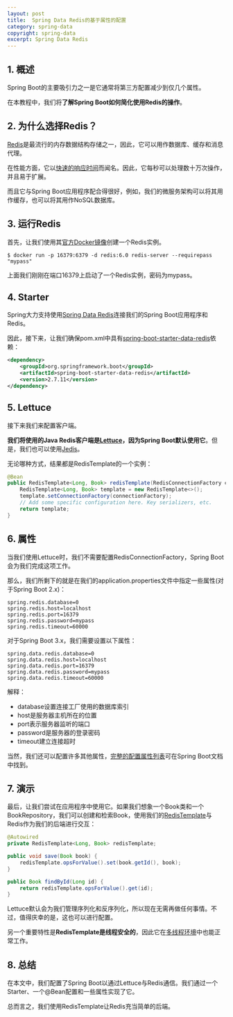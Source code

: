 ```yaml
---
layout: post
title:  Spring Data Redis的基于属性的配置
category: spring-data
copyright: spring-data
excerpt: Spring Data Redis
---
```


## 1. 概述

Spring Boot的主要吸引力之一是它通常将第三方配置减少到仅几个属性。

在本教程中，我们将**了解Spring Boot如何简化使用Redis的操作**。

## 2. 为什么选择Redis？

[Redis](https://redis.io/)是最流行的内存数据结构存储之一，因此，它可以用作数据库、缓存和消息代理。

在性能方面，它以[快速的响应时间](https://redis.io/topics/benchmarks)而闻名。因此，它每秒可以处理数十万次操作，并且易于扩展。

而且它与Spring Boot应用程序配合得很好，例如，我们的微服务架构可以将其用作缓存，也可以将其用作NoSQL数据库。

## 3. 运行Redis

首先，让我们使用其[官方Docker镜像](https://hub.docker.com/_/redis/)创建一个Redis实例。

```shell
$ docker run -p 16379:6379 -d redis:6.0 redis-server --requirepass "mypass"
```

上面我们刚刚在端口16379上启动了一个Redis实例，密码为mypass。

## 4. Starter

Spring大力支持使用[Spring Data Redis](https://www.baeldung.com/spring-data-redis-tutorial)连接我们的Spring Boot应用程序和Redis。

因此，接下来，让我们确保pom.xml中具有[spring-boot-starter-data-redis](https://mvnrepository.com/artifact/org.springframework.boot/spring-boot-starter-data-redis)依赖：

```xml
<dependency>
    <groupId>org.springframework.boot</groupId>
    <artifactId>spring-boot-starter-data-redis</artifactId>
    <version>2.7.11</version>    
</dependency>
```

## 5. Lettuce

接下来我们来配置客户端。

**我们将使用的Java Redis客户端是[Lettuce](https://www.baeldung.com/java-redis-lettuce)，因为Spring Boot默认使用它**。但是，我们也可以使用[Jedis](https://www.baeldung.com/jedis-java-redis-client-library)。

无论哪种方式，结果都是RedisTemplate的一个实例：

```java
@Bean
public RedisTemplate<Long, Book> redisTemplate(RedisConnectionFactory connectionFactory) {
    RedisTemplate<Long, Book> template = new RedisTemplate<>();
    template.setConnectionFactory(connectionFactory);
    // Add some specific configuration here. Key serializers, etc.
    return template;
}
```

## 6. 属性

当我们使用Lettuce时，我们不需要配置RedisConnectionFactory，Spring Boot会为我们完成这项工作。

那么，我们所剩下的就是在我们的application.properties文件中指定一些属性(对于Spring Boot 2.x)：

```properties
spring.redis.database=0
spring.redis.host=localhost
spring.redis.port=16379
spring.redis.password=mypass
spring.redis.timeout=60000
```

对于Spring Boot 3.x，我们需要设置以下属性：

```properties
spring.data.redis.database=0
spring.data.redis.host=localhost
spring.data.redis.port=16379
spring.data.redis.password=mypass
spring.data.redis.timeout=60000
```

解释：

- database设置连接工厂使用的数据库索引
- host是服务器主机所在的位置
- port表示服务器监听的端口
- password是服务器的登录密码
- timeout建立连接超时

当然，我们还可以配置许多其他属性，[完整的配置属性列表](https://docs.spring.io/spring-boot/docs/current/reference/htmlsingle/#data-properties)可在Spring Boot文档中找到。

## 7. 演示

最后，让我们尝试在应用程序中使用它。如果我们想象一个Book类和一个BookRepository，我们可以创建和检索Book，使用我们的[RedisTemplate](https://docs.spring.io/spring-data/redis/docs/current/api/org/springframework/data/redis/core/RedisTemplate.html)与Redis作为我们的后端进行交互：

```java
@Autowired
private RedisTemplate<Long, Book> redisTemplate;

public void save(Book book) {
    redisTemplate.opsForValue().set(book.getId(), book);
}

public Book findById(Long id) {
    return redisTemplate.opsForValue().get(id);
}
```

Lettuce默认会为我们管理序列化和反序列化，所以现在无需再做任何事情。不过，值得庆幸的是，这也可以进行配置。

另一个重要特性是**RedisTemplate是线程安全的**，因此它在[多线程环境](https://www.baeldung.com/java-thread-safety)中也能正常工作。

## 8. 总结

在本文中，我们配置了Spring Boot以通过Lettuce与Redis通信。我们通过一个Starter、一个@Bean配置和一些属性实现了它。

总而言之，我们使用RedisTemplate让Redis充当简单的后端。